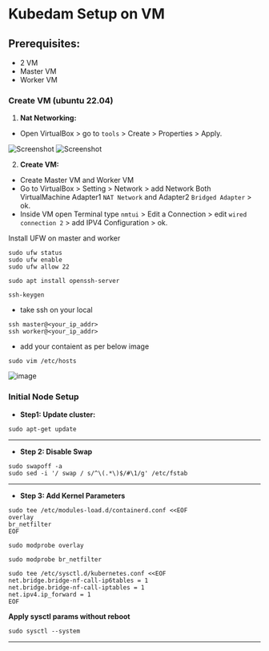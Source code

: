# Kubedam Setup on VM

## Prerequisites:

   - 2 VM
   - Master VM
   - Worker VM

 ### Create VM (ubuntu 22.04)


1. **Nat Networking:**
  - Open VirtualBox > go to `tools` > Create > Properties > Apply.
    
   ![Screenshot ](https://i.imgur.com/Icfo9p2.png)
   ![Screenshot ](https://i.imgur.com/Dy71vSv.png)

2. **Create VM:** 
  - Create Master VM and Worker VM
  - Go to VirtualBox > Setting > Network > add Network Both VirtualMachine Adapter1 `NAT Network` and Adapter2 `Bridged Adapter` > ok.
  - Inside VM open Terminal type `nmtui` > Edit a Connection > edit `wired connection 2` > add IPV4 Configuration > ok.

Install UFW on master and worker

```shell
sudo ufw status
sudo ufw enable
sudo ufw allow 22
```
```shell
sudo apt install openssh-server
```
```shell
ssh-keygen
```
- take ssh on your local

```shell
ssh master@<your_ip_addr>
ssh worker@<your_ip_addr>
```
- add your contaient as per below image

```shell
sudo vim /etc/hosts
```
![image](https://github.com/user-attachments/assets/e5c4bb58-2e90-4c56-a037-7a9a15050281)


### Initial Node Setup

- **Step1: Update cluster:**

```
sudo apt-get update
```
---

- **Step 2: Disable Swap**

```
sudo swapoff -a
sudo sed -i '/ swap / s/^\(.*\)$/#\1/g' /etc/fstab
```
---
- **Step 3: Add Kernel Parameters**

```
sudo tee /etc/modules-load.d/containerd.conf <<EOF
overlay
br_netfilter
EOF
```
`sudo modprobe overlay`

`sudo modprobe br_netfilter`

```
sudo tee /etc/sysctl.d/kubernetes.conf <<EOF
net.bridge.bridge-nf-call-ip6tables = 1
net.bridge.bridge-nf-call-iptables = 1
net.ipv4.ip_forward = 1
EOF
```

**Apply sysctl params without reboot**

```
sudo sysctl --system
```

---




































































